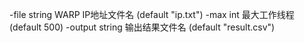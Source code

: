   -file string
        WARP IP地址文件名 (default "ip.txt")
  -max int
        最大工作线程 (default 500)
  -output string
        输出结果文件名 (default "result.csv")
